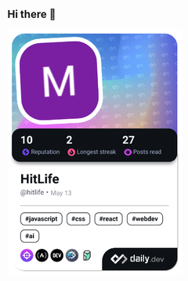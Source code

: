 ## Hi there 👋
<a href="https://github.com/HitLife2k">
  <img src="./devcard.png" width="356" alt="Hitlife’s Dev Card"/>
</a>
<!--**HitLife2k/HitLife2k** is a ✨ _special_ ✨ repository because its `README.md` (this file) appears on your GitHub profile.

Here are some ideas to get you started:

- 🔭 I’m currently working on ...
- 🌱 I’m currently learning ...
- 👯 I’m looking to collaborate on ...
- 🤔 I’m looking for help with ...
- 💬 Ask me about ...
- 📫 How to reach me: ...
- 😄 Pronouns: ...
- ⚡ Fun fact: ...
-->

